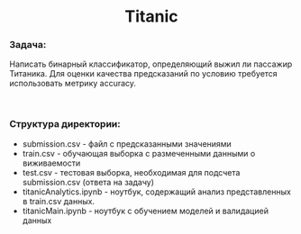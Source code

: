 <h1 align='center'>Titanic</h1>
<h3>Задача:</h3>
<p>Написать бинарный классификатор, определяющий выжил ли пассажир Титаника. Для оценки качества предсказаний по условию требуется использовать метрику
  accuracy.</p>
<br>
<h3>Структура директории:</h3>
<ul>
  <li>submission.csv - файл с предсказанными значениями</li>
  <li>train.csv - обучающая выборка с размеченными данными о виживаемости</li>
  <li>test.csv - тестовая выборка, необходимая для подсчета submission.csv (ответа на задачу)</li>
  <li>titanicAnalytics.ipynb - ноутбук, содержащий анализ представленных в train.csv данных. </li>
  <li>titanicMain.ipynb - ноутбук с обучением моделей и валидацией данных</li>
</ul>

